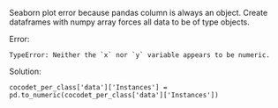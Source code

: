 Seaborn plot error because pandas column is always an object. Create dataframes with numpy array forces all data to be of type objects. 

Error:
```
TypeError: Neither the `x` nor `y` variable appears to be numeric.
```
Solution:
```
cocodet_per_class['data']['Instances'] = pd.to_numeric(cocodet_per_class['data']['Instances'])
```
